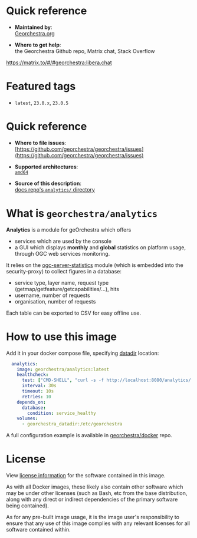 # Quick reference

-    **Maintained by**:  
      [Georchestra.org](https://www.georchestra.org/)

-    **Where to get help**:  
      the Georchestra Github repo, Matrix chat, Stack Overflow

https://matrix.to/#/#georchestra:libera.chat

# Featured tags

- `latest`, `23.0.x`, `23.0.5`

# Quick reference

-	**Where to file issues**:  
     [https://github.com/georchestra/georchestra/issues](https://github.com/georchestra/georchestra/issues)

-	**Supported architectures**:   
     [`amd64`](https://hub.docker.com/r/amd64/docker/)

-	**Source of this description**:  
     [docs repo's `analytics/` directory](https://github.com/georchestra/georchestra/blob/master/analytics/DOCKER_HUB.md)

# What is `georchestra/analytics`

**Analytics** is a module for geOrchestra which offers
- services which are used by the console
- a GUI which displays **monthly** and **global** statistics on platform usage, through OGC web services monitoring.

It relies on the [ogc-server-statistics](ogc-server-statistics/README.md) module (which is embedded into the security-proxy) to collect figures in a database:
- service type, layer name, request type (getmap/getfeature/getcapabilities/...), hits
- username, number of requests
- organisation, number of requests

Each table can be exported to CSV for easy offline use.

# How to use this image

Add it in your docker compose file, specifying [datadir](https://github.com/georchestra/datadir) location:
```yaml
  analytics:
    image: georchestra/analytics:latest
    healthcheck:
      test: ["CMD-SHELL", "curl -s -f http://localhost:8080/analytics/ >/dev/null || exit 1"]
      interval: 30s
      timeout: 10s
      retries: 10
    depends_on:
      database:
        condition: service_healthy
    volumes:
      - georchestra_datadir:/etc/georchestra
```

A full configuration example is available in [georchestra/docker](https://github.com/georchestra/docker) repo.

# License

View [license information](https://www.georchestra.org/software.html) for the software contained in this image.

As with all Docker images, these likely also contain other software which may be under other licenses (such as Bash, etc from the base distribution, along with any direct or indirect dependencies of the primary software being contained).

[//]: # (Some additional license information which was able to be auto-detected might be found in [the `repo-info` repository's georchestra/ directory]&#40;&#41;.)

As for any pre-built image usage, it is the image user's responsibility to ensure that any use of this image complies with any relevant licenses for all software contained within.